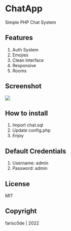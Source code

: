 # ChatApp

Simple PHP Chat System

## Features

1. Auth System
2. Emojies
3. Clean Interface
4. Responsive
5. Rooms

## Screenshot

![](https://i.imgur.com/Bz2ZEvU.png)

## How to install

1. Import chat.sql
2. Update config.php
3. Enjoy

## Default Credentials

1. Username: admin
2. Password: admin

## License

MIT

## Copyright

farisc0de | 2022
